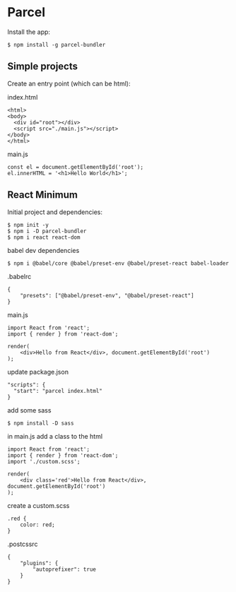 # Parcel

Install the app:

```
$ npm install -g parcel-bundler
```

## Simple projects

Create an entry point (which can be html):

index.html
```
<html>
<body>
  <div id="root"></div>
  <script src="./main.js"></script>
</body>
</html>
```

main.js
```
const el = document.getElementById('root');
el.innerHTML = '<h1>Hello World</h1>';
```

## React Minimum 

Initial project and dependencies:

```
$ npm init -y
$ npm i -D parcel-bundler
$ npm i react react-dom
```

babel dev dependencies
```
$ npm i @babel/core @babel/preset-env @babel/preset-react babel-loader
```


.babelrc
```
{
    "presets": ["@babel/preset-env", "@babel/preset-react"]
}
```

main.js
```
import React from 'react';
import { render } from 'react-dom';

render(
    <div>Hello from React</div>, document.getElementById('root')
);
```

update package.json
```
"scripts": {
  "start": "parcel index.html"
}
```

add some sass
```
$ npm install -D sass
```

in main.js add a class to the html
```
import React from 'react';
import { render } from 'react-dom';
import './custom.scss';

render(
    <div class='red'>Hello from React</div>, document.getElementById('root')
);
```

create a custom.scss
```
.red {
    color: red;
}
```

.postcssrc
```
{
    "plugins": {
        "autoprefixer": true
    }
}
```
